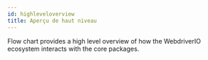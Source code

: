 ```yaml
---
id: highleveloverview
title: Aperçu de haut niveau
---
```


Flow chart provides a high level overview of how the WebdriverIO ecosystem interacts with the core packages.

<CreateFlowcharts id='highleveloverview' />
